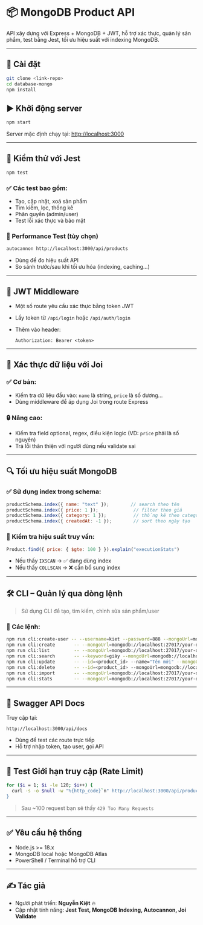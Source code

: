 # 📦 MongoDB Product API

API xây dựng với Express + MongoDB + JWT, hỗ trợ xác thực, quản lý sản phẩm, test bằng Jest, tối ưu hiệu suất với indexing MongoDB.

---

## 🚀 Cài đặt

```bash
git clone <link-repo>
cd database-mongo
npm install
```

## ▶️ Khởi động server

```bash
npm start
```

Server mặc định chạy tại: [http://localhost:3000](http://localhost:3000)

---

## 🧪 Kiểm thử với Jest

```bash
npm test
```

### ✅ Các test bao gồm:

* Tạo, cập nhật, xoá sản phẩm
* Tìm kiếm, lọc, thống kê
* Phân quyền (admin/user)
* Test lỗi xác thực và bảo mật

### 📌 Performance Test (tùy chọn)

```bash
autocannon http://localhost:3000/api/products
```

* Dùng để đo hiệu suất API
* So sánh trước/sau khi tối ưu hóa (indexing, caching...)

---

## 🔐 JWT Middleware

* Một số route yêu cầu xác thực bằng token JWT
* Lấy token từ `/api/login` hoặc `/api/auth/login`
* Thêm vào header:

  ```http
  Authorization: Bearer <token>
  ```

---

## 🧰 Xác thực dữ liệu với Joi

### ✅ Cơ bản:

* Kiểm tra dữ liệu đầu vào: `name` là string, `price` là số dương...
* Dùng middleware để áp dụng Joi trong route Express

### 🔒 Nâng cao:

* Kiểm tra field optional, regex, điều kiện logic (VD: `price` phải là số nguyên)
* Trả lỗi thân thiện với người dùng nếu validate sai

---

## 🔍 Tối ưu hiệu suất MongoDB

### ✅ Sử dụng index trong schema:

```js
productSchema.index({ name: "text" });        // search theo tên
productSchema.index({ price: 1 });             // filter theo giá
productSchema.index({ category: 1 });          // thống kê theo category
productSchema.index({ createdAt: -1 });        // sort theo ngày tạo
```

### 🔬 Kiểm tra hiệu suất truy vấn:

```js
Product.find({ price: { $gte: 100 } }).explain("executionStats")
```

* Nếu thấy `IXSCAN` → ✅ đang dùng index
* Nếu thấy `COLLSCAN` → ❌ cần bổ sung index

---

## 🛠️ CLI – Quản lý qua dòng lệnh

> Sử dụng CLI để tạo, tìm kiếm, chỉnh sửa sản phẩm/user

### 🔧 Các lệnh:

```bash
npm run cli:create-user -- --username=kiet --password=888 --mongoUrl=mongodb://localhost:27017/your-db
npm run cli:create       -- --mongoUrl=mongodb://localhost:27017/your-db
npm run cli:list         -- --mongoUrl=mongodb://localhost:27017/your-db
npm run cli:search       -- --keyword=giày --mongoUrl=mongodb://localhost:27017/your-db
npm run cli:update       -- --id=<product_id> --name="Tên mới" --mongoUrl=mongodb://localhost:27017/your-db
npm run cli:delete       -- --id=<product_id> --mongoUrl=mongodb://localhost:27017/your-db
npm run cli:import       -- --mongoUrl=mongodb://localhost:27017/your-db
npm run cli:stats        -- --mongoUrl=mongodb://localhost:27017/your-db
```

---

## 📄 Swagger API Docs

Truy cập tại:

```
http://localhost:3000/api/docs
```

* Dùng để test các route trực tiếp
* Hỗ trợ nhập token, tạo user, gọi API

---

## 🚫 Test Giới hạn truy cập (Rate Limit)

```bash
for ($i = 1; $i -le 120; $i++) {
  curl -s -o $null -w "%{http_code}`n" http://localhost:3000/api/products
}
```

> Sau \~100 request bạn sẽ thấy `429 Too Many Requests`

---

## ✅ Yêu cầu hệ thống

* Node.js >= 18.x
* MongoDB local hoặc MongoDB Atlas
* PowerShell / Terminal hỗ trợ CLI

---

## ✍️ Tác giả

* Người phát triển: **Nguyễn Kiệt** 🔥
* Cập nhật tính năng: **Jest Test, MongoDB Indexing, Autocannon, Joi Validate**
